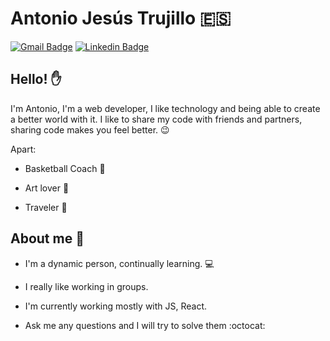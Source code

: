# Antonio Jesús Trujillo  :es:



[![Gmail Badge](https://img.shields.io/badge/-antonio1hua@gmail.com-c14438?style=flat-square&logo=Gmail&logoColor=white&link=mailto:antonio1hua@gmail.com)](mailto:antonio1hua@gmail.com)
[![Linkedin Badge](https://img.shields.io/badge/AntonioTrujillo-blue?style=flat-square&logo=Linkedin&logoColor=white&link=https://www.linkedin.com/in/antonio-trujillo-aa74ba195/)](https://www.linkedin.com/in/antonio-trujillo-aa74ba195/) 
## Hello! :hand:

I'm Antonio, I'm a web developer, I like technology and being able to create a better world with it.
I like to share my code with friends and partners, sharing code makes you feel better. :wink:

Apart:
- Basketball Coach :basketball:

- Art lover :art:

- Traveler :statue_of_liberty:

## About me :man:

- I'm a dynamic person, continually learning. :computer:

- I really like working in groups.

- I'm currently working mostly with JS, React. 

- Ask me any questions and I will try to solve them :octocat: 
